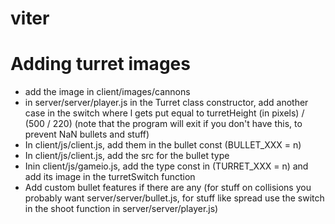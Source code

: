 # viter
 
# Adding turret images
* add the image in client/images/cannons
* in server/server/player.js in the Turret class constructor, add another case in the switch where l gets put equal to turretHeight (in pixels) / (500 / 220) (note that the program will exit if you don't have this, to prevent NaN bullets and stuff)
* In client/js/client.js, add them in the bullet const (BULLET_XXX = n)
* In client/js/client.js, add the src for the bullet type
* Inin client/js/gameio.js, add the type const in (TURRET_XXX = n) and add its image in the turretSwitch function
* Add custom bullet features if there are any (for stuff on collisions you probably want server/server/bullet.js, for stuff like spread use the switch in the shoot function in server/server/player.js)